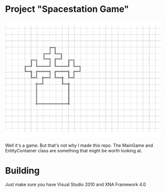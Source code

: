 Project "Spacestation Game"
===========================

![Rendered Map](renderedmap.png)

Well it's a game. But that's not why I made this repo.
The MainGame and EntityContainer class are something that might be worth looking at.

Building
========
Just make sure you have Visual Studio 2010 and XNA Framework 4.0